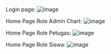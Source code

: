 Login page:
![image](https://github.com/user-attachments/assets/4cbd06ab-fdae-44cf-a101-3040ab7921d9)

Home Page Role Admin Chart:
![image](https://github.com/user-attachments/assets/cd3c2502-9fe5-49cf-930a-87f94bcd4db7)

Home Page Role Petugas:
![image](https://github.com/user-attachments/assets/687826b2-036f-443c-b00b-7119421fcccb)

Home Page Role Siswa:
![image](https://github.com/user-attachments/assets/6cba3bf6-e54a-4e54-8b70-303ea810db44)
